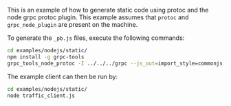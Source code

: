 This is an example of how to generate static code using protoc and the node grpc protoc plugin. This example assumes that `protoc` and `grpc_node_plugin` are present on the machine.

To generate the `_pb.js` files, execute the following commands:

```sh
cd examples/nodejs/static/
npm install -g grpc-tools
grpc_tools_node_protoc -I ../../../grpc --js_out=import_style=commonjs,binary:. --grpc_out=. --plugin=protoc-gen-grpc=`which grpc_tools_node_protoc_plugin` ../../../grpc/*.proto
```

The example client can then be run by:
```sh
cd examples/nodejs/static/
node traffic_client.js
```